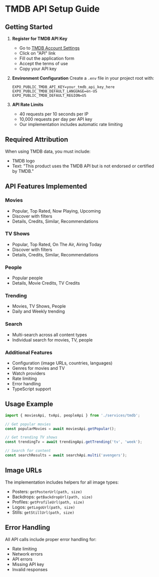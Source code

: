 # TMDB API Setup Guide

## Getting Started

1. **Register for TMDB API Key**
   - Go to [TMDB Account Settings](https://www.themoviedb.org/settings)
   - Click on "API" link
   - Fill out the application form
   - Accept the terms of use
   - Copy your API key

2. **Environment Configuration**
   Create a `.env` file in your project root with:
   ```env
   EXPO_PUBLIC_TMDB_API_KEY=your_tmdb_api_key_here
   EXPO_PUBLIC_TMDB_DEFAULT_LANGUAGE=en-US
   EXPO_PUBLIC_TMDB_DEFAULT_REGION=US
   ```

3. **API Rate Limits**
   - 40 requests per 10 seconds per IP
   - 10,000 requests per day per API key
   - Our implementation includes automatic rate limiting

## Required Attribution

When using TMDB data, you must include:
- TMDB logo
- Text: "This product uses the TMDB API but is not endorsed or certified by TMDB."

## API Features Implemented

### Movies
- Popular, Top Rated, Now Playing, Upcoming
- Discover with filters
- Details, Credits, Similar, Recommendations

### TV Shows
- Popular, Top Rated, On The Air, Airing Today
- Discover with filters
- Details, Credits, Similar, Recommendations

### People
- Popular people
- Details, Movie Credits, TV Credits

### Trending
- Movies, TV Shows, People
- Daily and Weekly trending

### Search
- Multi-search across all content types
- Individual search for movies, TV, people

### Additional Features
- Configuration (image URLs, countries, languages)
- Genres for movies and TV
- Watch providers
- Rate limiting
- Error handling
- TypeScript support

## Usage Example

```typescript
import { moviesApi, tvApi, peopleApi } from './services/tmdb';

// Get popular movies
const popularMovies = await moviesApi.getPopular();

// Get trending TV shows
const trendingTv = await trendingApi.getTrending('tv', 'week');

// Search for content
const searchResults = await searchApi.multi('avengers');
```

## Image URLs

The implementation includes helpers for all image types:
- Posters: `getPosterUrl(path, size)`
- Backdrops: `getBackdropUrl(path, size)`
- Profiles: `getProfileUrl(path, size)`
- Logos: `getLogoUrl(path, size)`
- Stills: `getStillUrl(path, size)`

## Error Handling

All API calls include proper error handling for:
- Rate limiting
- Network errors
- API errors
- Missing API key
- Invalid responses
